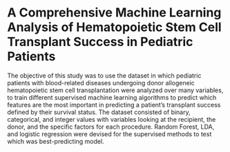 # A Comprehensive Machine Learning Analysis of Hematopoietic Stem Cell Transplant Success in Pediatric Patients
The objective of this study was to use the dataset in which pediatric patients with blood-related diseases undergoing donor allogeneic hematopoietic stem cell transplantation were analyzed over many variables, to train different supervised machine learning algorithms to predict which features are the most important in predicting a patient’s transplant success defined by their survival status. 
The dataset consisted of binary, categorical, and integer values with variables looking at the recipient, the donor, and the specific factors for each procedure. 
Random Forest, LDA, and logistic regression were devised for the supervised methods to test which was best-predicting model.
